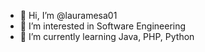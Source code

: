 - 👋 Hi, I’m @lauramesa01
- 👀 I’m interested in Software Engineering
- 🌱 I’m currently learning Java, PHP, Python

<!---
lauramesa01/lauramesa01 is a ✨ special ✨ repository because its `README.md` (this file) appears on your GitHub profile.
You can click the Preview link to take a look at your changes.
--->
